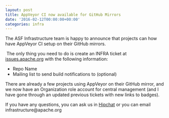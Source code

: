 ```yaml
---
layout: post
title: AppVeyor CI now available for GitHub Mirrors
date: '2016-02-12T00:00:00+00:00'
categories: infra
---
```

<p><span style="font-stretch: normal;">The ASF Infrastructure team is happy to announce that projects can how have AppVeyor CI setup on their GitHub mirrors.</span></p> 
  <p>&nbsp;The only thing you need to do is create an INFRA ticket at <a href="https://issues.apache.org/jira/browse/INFRA/">issues.apache.org</a> with the following information:</p> 
  <ul> 
    <li>Repo Name</li> 
    <li>Mailing list to send build notifications to (optional)</li> 
  </ul> 
  <p>There are already a few projects using AppVeyor on their GitHub mirror, and we now have an Organization role account for central management (and I have gone through an updated previous tickets with new links to badges).</p> 
  <p> </p> 
  <p>If you have any questions, you can ask us in <a href="http://infra.chat/">Hipchat</a> or you can email infrastructure@apache.org<br /></p> 
  <p> </p>

